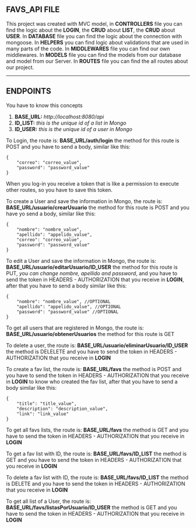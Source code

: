 
## FAVS_API FILE
This project was created with MVC model, in __CONTROLLERS__ file you can find the logic about the __LOGIN__, the __CRUD__ about __LIST__, the __CRUD__ about __USER__. In __DATABASE__ file you can find the logic about the connection with mongoose. In __HELPERS__ you can find logic about validations that are used in many parts of the code. In __MIDDLEWARES__ file you can find our own middlewares. In __MODELS__ file you can find the models from our database and model from our Server. In __ROUTES__ file you can find the all routes about our project.
***
## ENDPOINTS
You have to know this concepts
1. __BASE_URL:__ _http://localhost:8080/api_
2. __ID_LIST:__ _this is the unique id of a list in Mongo_
3. __ID_USER:__ _this is the unique id of a user in Mongo_

To Login, the route is: __BASE_URL/auth/login__ the method for this route is POST and you have to send a body, similar like this:
```
{
    "correo": "correo_value",
    "password": "password_value"
}
```
When you log-in you receive a token that is like a permission to execute other routes, so you have to save this token.

To create a User and save the information in Mongo, the route is: __BASE_URL/usuario/crearUsuario__ the method for this route is POST and you have yo send a body, similar like this:
```
{
    "nombre": "nombre_value",
    "apellido": "appelido_value",
    "correo": "correo_value",
    "password": "password_value"
}
```

To edit a User and save the information in Mongo, the route is: __BASE_URL/usuario/editarUsuario/ID_USER__ the method for this route is PUT, _you can change nombre, apellido and password_, and you have to send the token in HEADERS - AUTHORIZATION that you receive in __LOGIN__, after that you have to send a body similar like this:
```
{
    "nombre": "nombre_value", //OPTIONAL
    "apellido": "appelido_value", //OPTIONAL
    "password": "password_value" //OPTIONAL
}
```

To get all users that are registered in Mongo, the route is: __BASE_URL/usuario/obtenerUsuarios__ the method for this route is GET

To delete a user, the route is: __BASE_URL/usuario/eliminarUsuario/ID_USER__ the method is DELELETE and you have to send the token in HEADERS - AUTHORIZATION that you receive in __LOGIN__

To create a fav list, the route is: __BASE_URL/favs__ the method is POST and you have to send the token in HEADERS - AUTHORIZATION that you receive in __LOGIN__ to know who created the fav list, after that you have to send a body similar like this: 
```
{
    "title": "title_value",
    "description": "description_value",
    "link": "link_value"
}
```

To get all favs lists, the route is: __BASE_URL/favs__ the method is GET and you have to send the token in HEADERS - AUTHORIZATION that you receive in __LOGIN__

To get a fav list with ID, the route is: __BASE_URL/favs/ID_LIST__ the method is GET and you have to send the token in HEADERS - AUTHORIZATION that you receive in __LOGIN__

To delete a fav list with ID, the route is: __BASE_URL/favs/ID_LIST__ the method is DELETE and you have to send the token in HEADERS - AUTHORIZATION that you receive in __LOGIN__

To get all list of a User, the route is: __BASE_URL/favs/listasPorUsuario/ID_USER__ the method is GET and you have to send the token in HEADERS - AUTHORIZATION that you receive in __LOGIN__
